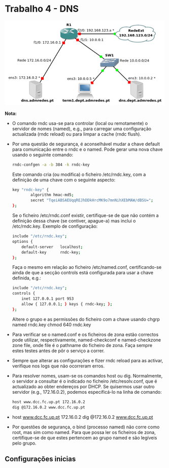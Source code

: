 # Trabalho 4 - DNS

![alt text](img/image1.png)


**Nota:**
+ O comando rndc usa-se para controlar (local ou remotamente) o servidor de nomes (named), e.g., para carregar uma configuração actualizada (rndc reload) ou para limpar a cache (rndc flush). 

+ Por uma questão de segurança, é aconselhável mudar a chave default para comunicação entre o rndc e o named. Pode gerar uma nova chave usando o seguinte comando:

    ```bash
    rndc-confgen -a -b 384 -k rndc-key
    ```
    Este comando cria (ou modifica) o ficheiro /etc/rndc.key, com a definição de uma chave com o seguinte aspecto:

    ```bash
    key "rndc-key" {
            algorithm hmac-md5;
            secret "TqeiABSAEUqqREJhDDkHrcMK9o7mnNihXEbMAW/dBSU=";
    };
    ```
    Se o ficheiro /etc/rndc.conf existir, certifique-se de que não contém a definição dessa chave (se contiver, apague-a) mas inclui o /etc/rndc.key. Exemplo de configuração:

    ```bash
    include "/etc/rndc.key";
    options {
        default-server   localhost;
        default-key      rndc-key;
    };
    ```

    Faça o mesmo em relação ao ficheiro /etc/named.conf, certificando-se ainda de que a secção controls está configurada para usar a chave definida, e.g.:

    ```bash
    include "/etc/rndc.key";
    controls {
        inet 127.0.0.1 port 953
        allow { 127.0.0.1; } keys { rndc-key; };
    };
    ```

    Altere o grupo e as permissões do ficheiro com a chave usando
    chgrp named rndc.key
    chmod 640 rndc.key

+ Para verificar se o named.conf e os ficheiros de zona estão correctos pode utilizar, respectivamente, named-checkconf e named-checkzone zone file, onde file é o pathname do ficheiro de zona. Faça sempre estes testes antes de pôr o serviço a correr.

+ Sempre que alterar as configurações e fizer rndc reload para as activar, verifique nos logs que não ocorreram erros. 

+ Para resolver nomes, usam-se os comandos host ou dig. Normalmente, o servidor a consultar é o indicado no ficheiro /etc/resolv.conf, que é actualizado ao obter endereços por DHCP. Se quisermos usar outro servidor (e.g., 172.16.0.2), podemos especificá-lo na linha de comando:

    ```bash
    host www.dcc.fc.up.pt 172.16.0.2
    dig @172.16.0.2 www.dcc.fc.up.pt
    ```
+ host www.dcc.fc.up.pt 172.16.0.2
dig @172.16.0.2 www.dcc.fc.up.pt

+ Por questões de segurança, o bind (processo named) não corre como root, mas sim como named. Para que possa ler os ficheiros de zona, certifique-se de que estes pertencem ao grupo named e são legíveis pelo grupo. 


 

## Configurações inicias

